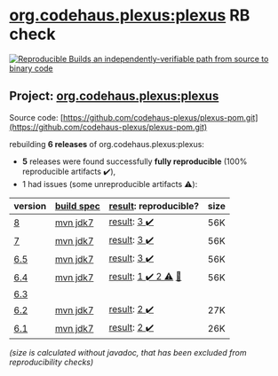[org.codehaus.plexus:plexus](https://search.maven.org/artifact/org.codehaus.plexus/plexus/) RB check
=======

[![Reproducible Builds](https://reproducible-builds.org/images/logos/rb.svg) an independently-verifiable path from source to binary code](https://reproducible-builds.org/)

## Project: [org.codehaus.plexus:plexus](https://search.maven.org/artifact/org.codehaus.plexus/plexus/)

Source code: [https://github.com/codehaus-plexus/plexus-pom.git](https://github.com/codehaus-plexus/plexus-pom.git)

rebuilding **6 releases** of org.codehaus.plexus:plexus:
- **5** releases were found successfully **fully reproducible** (100% reproducible artifacts :heavy_check_mark:),
- 1 had issues (some unreproducible artifacts :warning:):

| version | [build spec](/BUILDSPEC.md) | [result](https://reproducible-builds.org/docs/jvm/): reproducible? | size |
| -- | --------- | ------ | -- |
| [8](https://search.maven.org/artifact/org.codehaus.plexus/plexus/8/pom) | [mvn jdk7](plexus-pom-8.buildspec) | [result](plexus-8.buildinfo): [3 :heavy_check_mark: ](plexus-8.buildcompare) | 56K |
| [7](https://search.maven.org/artifact/org.codehaus.plexus/plexus/7/pom) | [mvn jdk7](plexus-pom-7.buildspec) | [result](plexus-7.buildinfo): [3 :heavy_check_mark: ](plexus-7.buildcompare) | 56K |
| [6.5](https://search.maven.org/artifact/org.codehaus.plexus/plexus/6.5/pom) | [mvn jdk7](plexus-pom-6.5.buildspec) | [result](plexus-6.5.buildinfo): [3 :heavy_check_mark: ](plexus-6.5.buildcompare) | 56K |
| [6.4](https://search.maven.org/artifact/org.codehaus.plexus/plexus/6.4/pom) | [mvn jdk7](plexus-pom-6.4.buildspec) | [result](plexus-6.4.buildinfo): [1 :heavy_check_mark:  2 :warning:](plexus-6.4.buildcompare) [:memo:](https://github.com/codehaus-plexus/plexus-pom/issues/23) | 56K |
| [6.3](https://search.maven.org/artifact/org.codehaus.plexus/plexus/6.3/pom) | | | |
| [6.2](https://search.maven.org/artifact/org.codehaus.plexus/plexus/6.2/pom) | [mvn jdk7](plexus-pom-6.2.buildspec) | [result](plexus-6.2.buildinfo): [2 :heavy_check_mark: ](plexus-6.2.buildcompare) | 27K |
| [6.1](https://search.maven.org/artifact/org.codehaus.plexus/plexus/6.1/pom) | [mvn jdk7](plexus-pom-6.1.buildspec) | [result](plexus-6.1.buildinfo): [2 :heavy_check_mark: ](plexus-6.1.buildcompare) | 26K |

<i>(size is calculated without javadoc, that has been excluded from reproducibility checks)</i>
